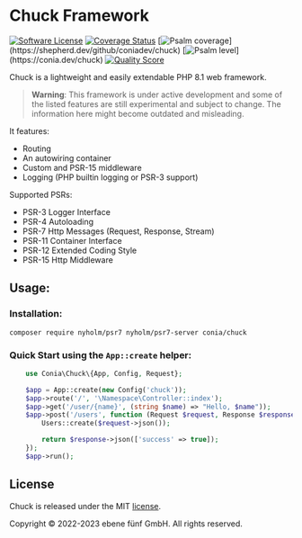 Chuck Framework
===============

[![Software License](https://img.shields.io/badge/license-MIT-brightgreen.svg)](LICENSE.md)
[![Coverage Status](https://img.shields.io/scrutinizer/coverage/g/coniadev/chuck.svg)](https://scrutinizer-ci.com/g/coniadev/chuck/code-structure)
[![Psalm coverage](https://shepherd.dev/github/coniadev/chuck/coverage.svg?)](https://shepherd.dev/github/coniadev/chuck)
[![Psalm level](https://shepherd.dev/github/coniadev/chuck/level.svg?)](https://conia.dev/chuck)
[![Quality Score](https://img.shields.io/scrutinizer/g/coniadev/chuck.svg)](https://scrutinizer-ci.com/g/coniadev/chuck)

Chuck is a lightweight and easily extendable PHP 8.1 web framework. 

> **Warning**: This framework is under active development and some of the listed features are still experimental and subject to change. The information here might become outdated and misleading. 

It features:

* Routing
* An autowiring container
* Custom and PSR-15 middleware 
* Logging (PHP builtin logging or PSR-3 support)

Supported PSRs:

* PSR-3 Logger Interface
* PSR-4 Autoloading
* PSR-7 Http Messages (Request, Response, Stream)
* PSR-11 Container Interface
* PSR-12 Extended Coding Style
* PSR-15 Http Middleware

## Usage:

### Installation:

    composer require nyholm/psr7 nyholm/psr7-server conia/chuck

### Quick Start using the `App::create` helper:

```php
    use Conia\Chuck\{App, Config, Request};

    $app = App::create(new Config('chuck'));
    $app->route('/', '\Namespace\Controller::index');
    $app->get('/user/{name}', (string $name) => "Hello, $name"));
    $app->post('/users', function (Request $request, Response $response): Response {
        Users::create($request->json());

        return $response->json(['success' => true]);
    });
    $app->run();
```

## License

Chuck is released under the MIT [license](LICENSE.md).

Copyright © 2022-2023 ebene fünf GmbH. All rights reserved.
